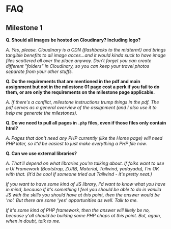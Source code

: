 # FAQ

## Milestone 1

**Q. Should all images be hosted on Cloudinary? Including logo?**

 _A. Yes, please. Cloudinary is a CDN (flashbacks to the midterm!) and brings tangible benefits to all image acces...and it would kinda suck to have image files scattered all over the place anyway. Don't forget you can create different "folders" in Cloudinary, so you can keep your travel photos separate from your other stuffs._

**Q. Do the requirements that are mentioned in the pdf and main assignment but not in the milestone 01 page cost a perk if you fail to do them, or are only the requirements on the milestone page applicable.**

_A. If there's a conflict, milestone instructions trump things in the pdf. The pdf serves as a general overview of the assignment (and I also use it to help me generate the milestones)._

**Q. Do we need to pull all pages in `.php` files, even if those files only contain html?**

_A. Pages that don't need any PHP currently (like the Home page) will need PHP later, so it'd be easiest to just make everything a PHP file now._

**Q. Can we use external libraries?**

_A. That'll depend on what libraries you're talking about. If folks want to use a UI Framework (Bootstrap, ZURB, Material, Tailwind, yadayada), I'm OK with that. (It'd be cool if someone tried out Tailwind - it's pretty neat.)_

 _If you want to have some kind of JS library, I'd want to know what you have in mind, because if it's something I feel you should be able to do in vanilla JS with the skills you should have at this point, then the answer would be 'no'. But there are some 'yes' opportunities as well. Talk to me._

 _If it's some kind of PHP framework, then the answer will likely be no, because y'all should be buildng some PHP chops at this point. But, again, when in doubt, talk to me._ 